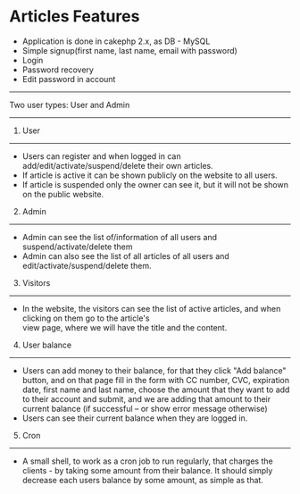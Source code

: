 Articles Features
=================
- Application is done in cakephp 2.x, as DB - MySQL
- Simple signup(first name, last name, email with password)
- Login
- Password recovery
- Edit password in account
*******************************
Two user types: User and Admin
*******************************
1) User
-------
- Users can register and when logged in can add/edit/activate/suspend/delete their own articles.
- If article is active it can be shown publicly on the website to all users.
- If article is suspended only the owner can see it, but it will not be shown on the public website.

2) Admin
---------
- Admin can see the list of/information of all users and suspend/activate/delete them
- Admin can also see the list of all articles of all users and edit/activate/suspend/delete them.

3) Visitors
------------
- In the website, the visitors can see the list of active articles, and when clicking  on them go to  the article's  
view page, where we will have the title and the content.

4) User balance
-----------------
- Users can add money to their balance, for that they click "Add balance" button, and on that page fill in the 
form with CC number, CVC, expiration date, first name and last name, choose the amount that they want to 
add to their account and submit, and we are adding that  amount to their current balance (if successful  –  or 
show error message otherwise)
- Users can see their current balance when they are logged in.

5) Cron
--------
- A small shell, to work as a cron job to run regularly, that charges the clients - by taking some amount from 
their balance. It should simply decrease each users balance by some amount, as simple as that.

